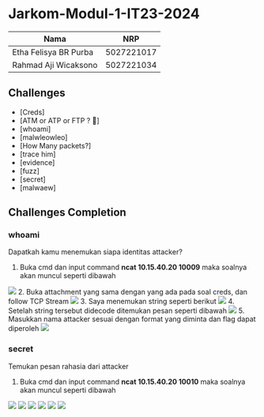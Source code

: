 # Jarkom-Modul-1-IT23-2024

| Nama | NRP |
| ---- | ---- |
| Etha Felisya BR Purba | 5027221017 |
| Rahmad Aji Wicaksono | 5027221034 |

## Challenges
  - [Creds] 
  - [ATM or ATP or FTP ? 🤔] 
  - [whoami] 
  - [malwleowleo] 
  - [How Many packets?] 
  - [trace him] 
  - [evidence] 
  - [fuzz] 
  - [secret] 
  - [malwaew] 

## Challenges Completion
### whoami
Dapatkah kamu menemukan siapa identitas attacker?
1. Buka cmd dan input command **ncat 10.15.40.20 10009** maka soalnya akan muncul seperti dibawah
<img src="attachment/whoami1.jpeg">
2. Buka attachment yang sama dengan yang ada pada soal creds, dan follow TCP Stream
<img src="attachment/whoami2.jpeg">
3. Saya menemukan string seperti berikut
<img src="attachment/whoami3.jpeg">
4. Setelah string tersebut didecode ditemukan pesan seperti dibawah
<img src="attachment/whoami4.jpeg">
5. Masukkan nama attacker sesuai dengan format yang diminta dan flag dapat diperoleh
<img src="attachment/whoami5.jpeg">

### secret
Temukan pesan rahasia dari attacker
1. Buka cmd dan input command **ncat 10.15.40.20 10010** maka soalnya akan muncul seperti dibawah
<img src="attachment/secret1.jpeg">

<img src="attachment/secret2.jpeg">
<img src="attachment/secret3.jpeg">
<img src="attachment/secret4.jpeg">
<img src="attachment/secret5.jpeg">
<img src="attachment/secret6.jpeg">

